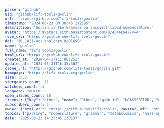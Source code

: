 ```yaml
---
parser: "github"
uid: "github/lifs-tools/goslin"
url: "https://github.com/lifs-tools/goslin"
timestamp: "2024-06-23 00:38:45.212695"
description: "Goslin is the Grammar on succinct lipid nomenclature."
avatar: "https://avatars.githubusercontent.com/u/43466647?v=4"
repo_url: "https://github.com/lifs-tools/goslin"
doi: "10.1021/acs.analchem.0c01690"
name: "goslin"
full_name: "lifs-tools/goslin"
html_url: "https://github.com/lifs-tools/goslin"
created_at: "2020-04-17T12:08:25Z"
updated_at: "2024-05-31T16:35:36Z"
clone_url: "https://github.com/lifs-tools/goslin.git"
homepage: "https://lifs-tools.org/goslin"
size: 7552
stargazers_count: 11
watchers_count: 11
language: "ANTLR"
open_issues_count: 18
license: {"key": "other", "name": "Other", "spdx_id": "NOASSERTION", "url": null, "node_id": "MDc6TGljZW5zZTA="}
subscribers_count: 5
owner: {"html_url": "https://github.com/lifs-tools", "avatar_url": "https://avatars.githubusercontent.com/u/43466647?v=4", "login": "lifs-tools", "type": "Organization"}
topics: ["parsing", "nomenclature", "grammar", "metabolomics", "mass-spectrometry", "lipid", "lipidomics"]
date: "2025-03-22 14:25:45.130137"
---
```


